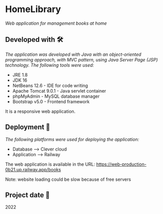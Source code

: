 # HomeLibrary

_Web application for management books at home_



## Developed with 🛠️

_The application was developed with Java with an object-oriented programming approach, with MVC pattern, using Java Server Page (JSP) technology. The following tools were used:_
* JRE 1.8
* JDK 16
* NetBeans 12.6 - IDE for code writing
* Apache Tomcat 9.0.1 - Java servlet container
* phpMyAdmin - MySQL database manager
* Bootstrap v5.0 - Frontend framework

It is a responsive web application.



## Deployment 🚀

_The following platforms were used for deploying the application:_
* Database --> Clever cloud
* Application --> Railway

The web application is available in the URL: https://web-production-0b21.up.railway.app/books

Note: website loading could be slow because of free servers



## Project date 📌

2022
